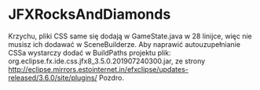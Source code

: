 # JFXRocksAndDiamonds
Krzychu, pliki CSS same się dodają w GameState.java w 28 linijce,
więc nie musisz ich dodawać w SceneBuilderze.
Aby naprawić autouzupełnianie CSSa wystarczy dodać w BuildPaths
projektu plik: org.eclipse.fx.ide.css.jfx8_3.5.0.201907240300.jar, 
ze strony http://eclipse.mirrors.estointernet.in/efxclipse/updates-released/3.6.0/site/plugins/
Pozdro.